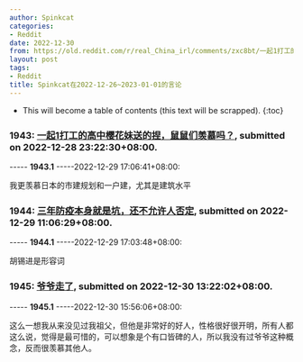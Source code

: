 ```yaml
---
author: Spinkcat
categories:
- Reddit
date: 2022-12-30
from: https://old.reddit.com/r/real_China_irl/comments/zxc8bt/一起1打工的高中樱花妹送的捏鼠鼠们羡慕吗/
layout: post
tags:
- Reddit
title: Spinkcat在2022-12-26~2023-01-01的言论
---
```


* This will become a table of contents (this text will be scrapped).
{:toc}

### 1943: [一起1打工的高中樱花妹送的捏，鼠鼠们羡慕吗？](https://old.reddit.com/r/real_China_irl/comments/zxc8bt/一起1打工的高中樱花妹送的捏鼠鼠们羡慕吗/), submitted on 2022-12-28 23:22:30+08:00.

----- __1943.1__ -----2022-12-29 17:06:41+08:00:

我更羡慕日本的市建规划和一户建，尤其是建筑水平

### 1944: [三年防疫本身就是坑，还不允许人否定](https://old.reddit.com/r/real_China_irl/comments/zxtvov/三年防疫本身就是坑还不允许人否定/), submitted on 2022-12-29 11:06:29+08:00.

----- __1944.1__ -----2022-12-29 17:03:48+08:00:

胡锡进是形容词

### 1945: [爷爷走了](https://old.reddit.com/r/China_irl/comments/zyrzc1/爷爷走了/), submitted on 2022-12-30 13:22:02+08:00.

----- __1945.1__ -----2022-12-30 15:56:06+08:00:

这么一想我从来没见过我祖父，但他是非常好的好人，性格很好很开明，所有人都这么说，觉得是最可惜的，可以想象是个有口皆碑的人，所以我没有过爷爷这种概念，反而很羡慕其他人。

